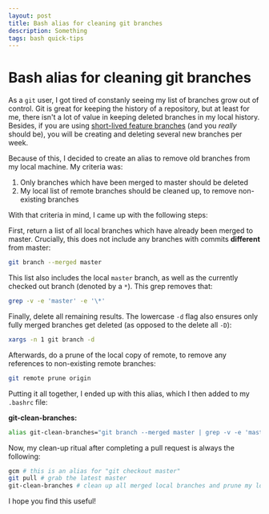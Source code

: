 ```yaml
---
layout: post
title: Bash alias for cleaning git branches
description: Something
tags: bash quick-tips
---
```


# Bash alias for cleaning git branches

As a `git` user, I got tired of constanly seeing my list of branches grow out of control. Git is great for keeping the history of a repository, but at least for me, there isn't a lot of value in keeping deleted branches in my local history. Besides, if you are using [short-lived feature branches](https://trunkbaseddevelopment.com/short-lived-feature-branches/) (and you _really_ should be), you will be creating and deleting several new branches per week.

Because of this, I decided to create an alias to remove old branches from my local machine. My criteria was:
1. Only branches which have been merged to master should be deleted
1. My local list of remote branches should be cleaned up, to remove non-existing branches

With that criteria in mind, I came up with the following steps:

First, return a list of all local branches which have already been merged to master. Crucially, this does not include any branches with commits **different** from master:

```bash
git branch --merged master
```

This list also includes the local `master` branch, as well as the currently checked out branch (denoted by a `*`). This grep removes that:

```bash
grep -v -e 'master' -e '\*'
```

Finally, delete all remaining results. The lowercase `-d` flag also ensures only fully merged branches get deleted (as opposed to the delete all `-D`):

```bash
xargs -n 1 git branch -d
```

Afterwards, do a prune of the local copy of remote, to remove any references to non-existing remote branches:

```bash
git remote prune origin
```

Putting it all together, I ended up with this alias, which I then added to my `.bashrc` file:

**git-clean-branches:**
```bash
alias git-clean-branches="git branch --merged master | grep -v -e 'master' -e '\*' | xargs -n 1 git branch -d && git remote prune origin || echo 'No local branches to remove, so nothing done.'"
```

Now, my clean-up ritual after completing a pull request is always the following:

```bash
gcm # this is an alias for "git checkout master"
git pull # grab the latest master
git-clean-branches # clean up all merged local branches and prune my local list of remote branches
```

I hope you find this useful!

